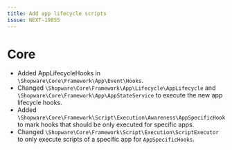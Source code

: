 ```yaml
---
title: Add app lifecycle scripts
issue: NEXT-19855
---
```

# Core
* Added AppLifecycleHooks in `\Shopware\Core\Framework\App\Event\Hooks`.
* Changed `\Shopware\Core\Framework\App\Lifecycle\AppLifecycle` and `\Shopware\Core\Framework\App\AppStateService` to execute the new app lifecycle hooks.
* Added `\Shopware\Core\Framework\Script\Execution\Awareness\AppSpecificHook` to mark hooks that should be only executed for specific apps.
* Changed `\Shopware\Core\Framework\Script\Execution\ScriptExecutor` to only execute scripts of a specific app for `AppSpecificHooks`. 
